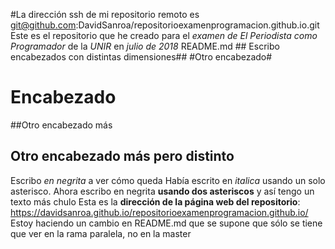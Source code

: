 #La dirección ssh de mi repositorio remoto es git@github.com:DavidSanroa/repositorioexamenprogramacion.github.io.git
Este es el repositorio que he creado para el *examen de El Periodista como Programador* de la _UNIR_ en *julio de 2018*
README.md ## Escribo encabezados con distintas dimensiones## #Otro encabezado#
# Encabezado
##Otro encabezado más
## Otro encabezado más pero distinto
Escribo *en negrita* a ver cómo queda
Había escrito en _italica_ usando un solo asterisco. Ahora escribo en negrita **usando dos asteriscos** y así tengo un texto más chulo
Esta es la **dirección de la página web del repositorio**: https://davidsanroa.github.io/repositorioexamenprogramacion.github.io/
Estoy haciendo un cambio en README.md que se supone que sólo se tiene que ver en la rama paralela, no en la master
